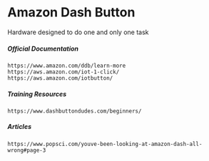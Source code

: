 # Amazon Dash Button

Hardware designed to do one and only one task

##### Official Documentation

```
https://www.amazon.com/ddb/learn-more
https://aws.amazon.com/iot-1-click/
https://aws.amazon.com/iotbutton/
```

##### Training Resources

```
https://www.dashbuttondudes.com/beginners/
```

##### Articles

```
https://www.popsci.com/youve-been-looking-at-amazon-dash-all-wrong#page-3
```



